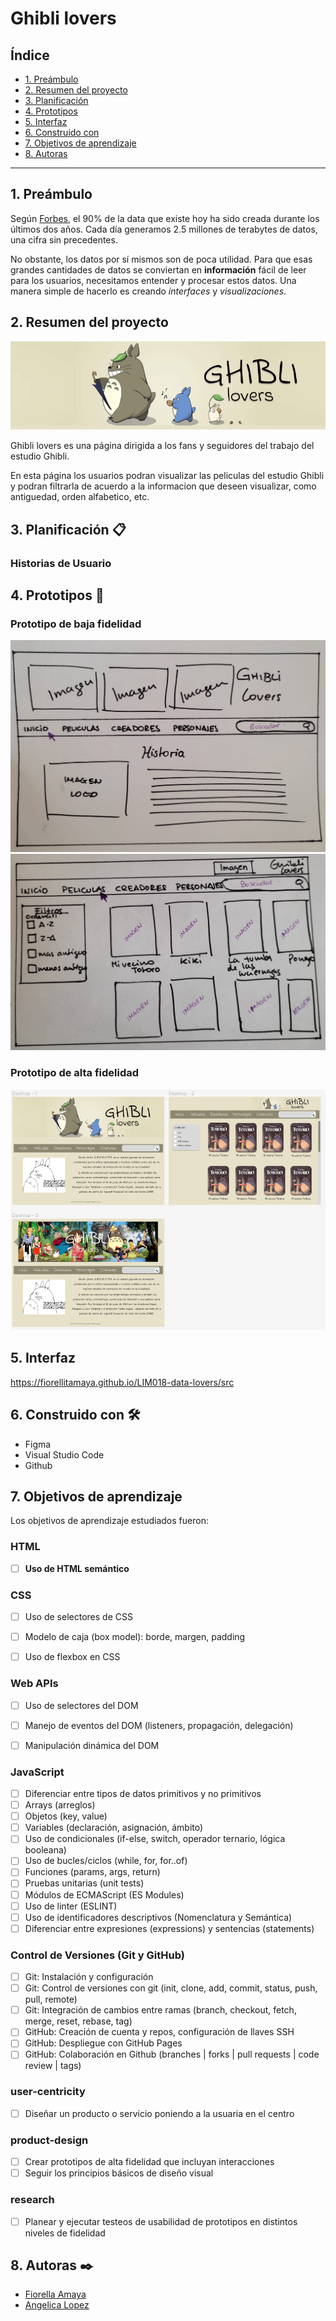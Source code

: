 # Ghibli lovers

## Índice

* [1. Preámbulo](#1-preámbulo)
* [2. Resumen del proyecto](#2-resumen-del-proyecto)
* [3. Planificación](#3-planificación-📋)
* [4. Prototipos](#4-prototipos-🚀)
* [5. Interfaz](#5-interfaz)
* [6. Construido con](#6-construido-con-🛠️)
* [7. Objetivos de aprendizaje](#7-objetivos-de-aprendizaje)
* [8. Autoras](#8-autoras-✒️)
 

***

## 1. Preámbulo

Según [Forbes](https://www.forbes.com/sites/bernardmarr/2018/05/21/how-much-data-do-we-create-every-day-the-mind-blowing-stats-everyone-should-read),
el 90% de la data que existe hoy ha sido creada durante los últimos dos años.
Cada día generamos 2.5 millones de terabytes de datos, una cifra sin
precedentes.

No obstante, los datos por sí mismos son de poca utilidad. Para que esas
grandes cantidades de datos se conviertan en **información** fácil de leer para
los usuarios, necesitamos entender y procesar estos datos. Una manera simple de
hacerlo es creando _interfaces_ y _visualizaciones_.


## 2. Resumen del proyecto
![Imagen1](src/images/Ghibli%20lovers.PNG)

Ghibli lovers es una página dirigida a los fans y seguidores del trabajo del estudio Ghibli.

En esta página los usuarios podran visualizar las peliculas del estudio Ghibli y podran filtrarla de acuerdo a la informacion que deseen visualizar, como antiguedad, orden alfabetico, etc.

## 3. Planificación 📋

### Historias de Usuario


## 4. Prototipos 🚀

### Prototipo de baja fidelidad
![Imagen2](src/images/Prototipo%20I.jpg)
![Imagen3](src/images/Prototipo%20II.jpg)

### Prototipo de alta fidelidad
![Imagen4](src/images/Prototipo%20Ghibli%20lovers.PNG)


## 5. Interfaz

https://fiorellitamaya.github.io/LIM018-data-lovers/src

## 6. Construido con 🛠️
* Figma
* Visual Studio Code
* Github


## 7. Objetivos de aprendizaje

Los objetivos de aprendizaje estudiados fueron:

### HTML

- [ ] **Uso de HTML semántico**
  
### CSS

- [ ] Uso de selectores de CSS
- [ ] Modelo de caja (box model): borde, margen, padding
- [ ] Uso de flexbox en CSS

  
### Web APIs

- [ ] Uso de selectores del DOM
- [ ] Manejo de eventos del DOM (listeners, propagación, delegación)
- [ ] Manipulación dinámica del DOM

  
### JavaScript

- [ ] Diferenciar entre tipos de datos primitivos y no primitivos
- [ ] Arrays (arreglos)
- [ ] Objetos (key, value)
- [ ] Variables (declaración, asignación, ámbito)
- [ ] Uso de condicionales (if-else, switch, operador ternario, lógica booleana)
- [ ] Uso de bucles/ciclos (while, for, for..of)
- [ ] Funciones (params, args, return)
- [ ] Pruebas unitarias (unit tests)
- [ ] Módulos de ECMAScript (ES Modules)
- [ ] Uso de linter (ESLINT)
- [ ] Uso de identificadores descriptivos (Nomenclatura y Semántica)
- [ ] Diferenciar entre expresiones (expressions) y sentencias (statements)

### Control de Versiones (Git y GitHub)

- [ ] Git: Instalación y configuración
- [ ] Git: Control de versiones con git (init, clone, add, commit, status, push, pull, remote)
- [ ] Git: Integración de cambios entre ramas (branch, checkout, fetch, merge, reset, rebase, tag)
- [ ] GitHub: Creación de cuenta y repos, configuración de llaves SSH
- [ ] GitHub: Despliegue con GitHub Pages
- [ ] GitHub: Colaboración en Github (branches | forks | pull requests | code review | tags)

### user-centricity

- [ ] Diseñar un producto o servicio poniendo a la usuaria en el centro

### product-design

- [ ] Crear prototipos de alta fidelidad que incluyan interacciones
- [ ] Seguir los principios básicos de diseño visual

### research

- [ ] Planear y ejecutar testeos de usabilidad de prototipos en distintos niveles de fidelidad

## 8. Autoras ✒️
* [Fiorella Amaya](https://github.com/fiorellitamaya/)
* [Angelica Lopez](https://github.com/nanukelguru/)